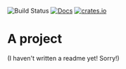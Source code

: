 ![Build Status](https://github.com/antifuchs/gearbox-maintenance/actions/workflows/ci.yml/badge.svg) [![Docs](https://docs.rs/gearbox-maintenance/badge.svg)](https://docs.rs/gearbox-maintenance/) [![crates.io](https://img.shields.io/crates/v/gearbox-maintenance.svg)](https://crates.io/crates/gearbox-maintenance)

# A project

(I haven't written a readme yet! Sorry!)
